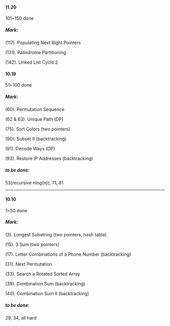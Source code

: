 #### 11.20 

101~150 done



##### Mark:

(117). Populating Next Right Pointers

(131). Palindrome Partitioning

(142). Linked List Cycle 2



#### 10.19

51~100 done



##### Mark:

(60). Permutation Sequence

(62 & 63). Unique Path (DP)

(75). Sort Colors (two pointers)

(90). Subset II (backtracking)

(91). Decode Ways (DP)

(93). Restore IP Addresses (backtracking)



##### to be done:

53(recursive nlog(n)), 71, 81







---

#### 10.10

1~50 done



##### Mark:

(3). Longest Substring (two pointers, hash table)

(15). 3 Sum (two pointers)

(17). Letter Combinations of a Phone Number (backtracking)

(31). Next Permutation

(33). Search a Rotated Sorted Array

(39). Combination Sum (backtracking)

(40). Combination Sum II (backtracking)

##### to be done:

29, 34, all hard